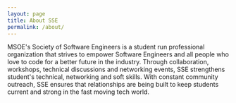 ```yaml
---
layout: page
title: About SSE
permalink: /about/
---
```



MSOE's Society of Software Engineers is a student run professional organization that strives to empower Software Engineers and all people who love to code for a better future in the industry. Through collaboration, workshops, technical discussions and networking events, SSE strengthens student's technical, networking and soft skills. With constant community outreach, SSE ensures that relationships are being built to keep students current and strong in the fast moving tech world.



<!--
#You can find the source code for Minima at GitHub:
#[jekyll][jekyll-organization] /
#[minima](https://github.com/jekyll/minima)

<!--
You can find the source code for Jekyll at GitHub:
[jekyll][jekyll-organization] /
[jekyll](https://github.com/jekyll/jekyll)


[jekyll-organization]: https://github.com/jekyll
-->
